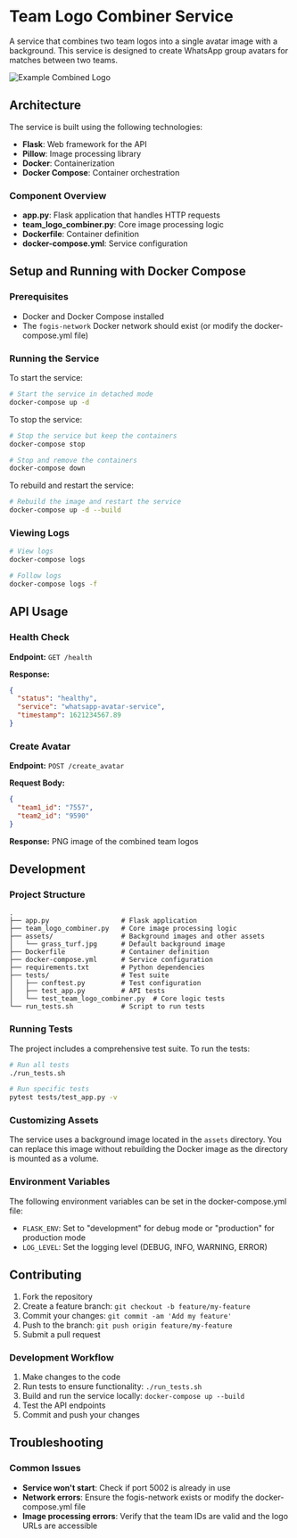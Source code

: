 # Team Logo Combiner Service

A service that combines two team logos into a single avatar image with a background. This service is designed to create WhatsApp group avatars for matches between two teams.

![Example Combined Logo](docs/example_combined_logo.png)

## Architecture

The service is built using the following technologies:

- **Flask**: Web framework for the API
- **Pillow**: Image processing library
- **Docker**: Containerization
- **Docker Compose**: Container orchestration

### Component Overview

- **app.py**: Flask application that handles HTTP requests
- **team_logo_combiner.py**: Core image processing logic
- **Dockerfile**: Container definition
- **docker-compose.yml**: Service configuration

## Setup and Running with Docker Compose

### Prerequisites

- Docker and Docker Compose installed
- The `fogis-network` Docker network should exist (or modify the docker-compose.yml file)

### Running the Service

To start the service:

```bash
# Start the service in detached mode
docker-compose up -d
```

To stop the service:

```bash
# Stop the service but keep the containers
docker-compose stop

# Stop and remove the containers
docker-compose down
```

To rebuild and restart the service:

```bash
# Rebuild the image and restart the service
docker-compose up -d --build
```

### Viewing Logs

```bash
# View logs
docker-compose logs

# Follow logs
docker-compose logs -f
```

## API Usage

### Health Check

**Endpoint:** `GET /health`

**Response:**
```json
{
  "status": "healthy",
  "service": "whatsapp-avatar-service",
  "timestamp": 1621234567.89
}
```

### Create Avatar

**Endpoint:** `POST /create_avatar`

**Request Body:**
```json
{
  "team1_id": "7557",
  "team2_id": "9590"
}
```

**Response:** PNG image of the combined team logos

## Development

### Project Structure

```
.
├── app.py                  # Flask application
├── team_logo_combiner.py   # Core image processing logic
├── assets/                 # Background images and other assets
│   └── grass_turf.jpg      # Default background image
├── Dockerfile              # Container definition
├── docker-compose.yml      # Service configuration
├── requirements.txt        # Python dependencies
├── tests/                  # Test suite
│   ├── conftest.py         # Test configuration
│   ├── test_app.py         # API tests
│   └── test_team_logo_combiner.py  # Core logic tests
└── run_tests.sh            # Script to run tests
```

### Running Tests

The project includes a comprehensive test suite. To run the tests:

```bash
# Run all tests
./run_tests.sh

# Run specific tests
pytest tests/test_app.py -v
```

### Customizing Assets

The service uses a background image located in the `assets` directory. You can replace this image without rebuilding the Docker image as the directory is mounted as a volume.

### Environment Variables

The following environment variables can be set in the docker-compose.yml file:

- `FLASK_ENV`: Set to "development" for debug mode or "production" for production mode
- `LOG_LEVEL`: Set the logging level (DEBUG, INFO, WARNING, ERROR)

## Contributing

1. Fork the repository
2. Create a feature branch: `git checkout -b feature/my-feature`
3. Commit your changes: `git commit -am 'Add my feature'`
4. Push to the branch: `git push origin feature/my-feature`
5. Submit a pull request

### Development Workflow

1. Make changes to the code
2. Run tests to ensure functionality: `./run_tests.sh`
3. Build and run the service locally: `docker-compose up --build`
4. Test the API endpoints
5. Commit and push your changes

## Troubleshooting

### Common Issues

- **Service won't start**: Check if port 5002 is already in use
- **Network errors**: Ensure the fogis-network exists or modify the docker-compose.yml file
- **Image processing errors**: Verify that the team IDs are valid and the logo URLs are accessible
